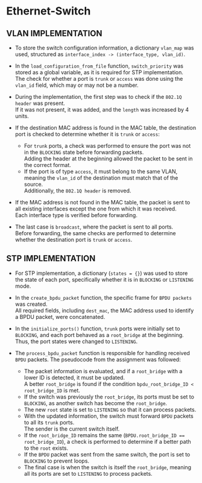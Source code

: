 # Ethernet-Switch
## VLAN IMPLEMENTATION

- To store the switch configuration information, a dictionary `vlan_map` was used, structured as `interface_index -> (interface_type, vlan_id)`.

- In the `load_configuration_from_file` function, `switch_priority` was stored as a global variable, as it is required for STP implementation.  
  The check for whether a port is `trunk` or `access` was done using the `vlan_id` field, which may or may not be a number.

- During the implementation, the first step was to check if the `802.1Q header` was present.  
  If it was not present, it was added, and the `length` was increased by 4 units.

- If the destination MAC address is found in the MAC table, the destination port is checked to determine whether it is `trunk` or `access`:
  - For `trunk` ports, a check was performed to ensure the port was not in the `BLOCKING` state before forwarding packets.  
    Adding the header at the beginning allowed the packet to be sent in the correct format.
  - If the port is of type `access`, it must belong to the same VLAN, meaning the `vlan_id` of the destination must match that of the source.  
    Additionally, the `802.1Q header` is removed.

- If the MAC address is not found in the MAC table, the packet is sent to all existing interfaces except the one from which it was received.  
  Each interface type is verified before forwarding.

- The last case is `broadcast`, where the packet is sent to all ports.  
  Before forwarding, the same checks are performed to determine whether the destination port is `trunk` or `access`.

## STP IMPLEMENTATION

- For STP implementation, a dictionary (`states = {}`) was used to store the state of each port, specifically whether it is in `BLOCKING` or `LISTENING` mode.

- In the `create_bpdu_packet` function, the specific frame for `BPDU packets` was created.  
  All required fields, including `dest_mac`, the MAC address used to identify a BPDU packet, were concatenated.

- In the `initialize_ports()` function, `trunk` ports were initially set to `BLOCKING`, and each port behaved as a `root_bridge` at the beginning.  
  Thus, the port states were changed to `LISTENING`.

- The `process_bpdu_packet` function is responsible for handling received `BPDU` packets. The pseudocode from the assignment was followed:
  - The packet information is evaluated, and if a `root_bridge` with a lower ID is detected, it must be updated.  
    A better `root_bridge` is found if the condition `bpdu_root_bridge_ID < root_bridge_ID` is met.
  - If the switch was previously the `root_bridge`, its ports must be set to `BLOCKING`, as another switch has become the `root_bridge`.
  - The new `root` state is set to `LISTENING` so that it can process packets.
  - With the updated information, the switch must forward `BPDU` packets to all its `trunk` ports.  
    The sender is the current switch itself.
  - If the `root_bridge_ID` remains the same (`BPDU.root_bridge_ID == root_bridge_ID`), a check is performed to determine if a better path to the `root` exists.
  - If the `BPDU` packet was sent from the same switch, the port is set to `BLOCKING` to prevent loops.
  - The final case is when the switch is itself the `root_bridge`, meaning all its ports are set to `LISTENING` to process packets.

